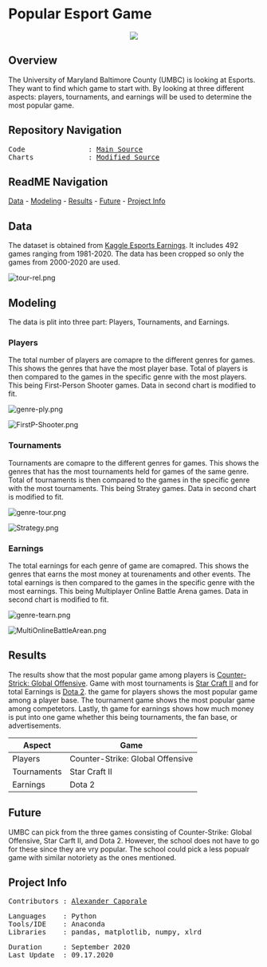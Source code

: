 # Popular Esport Game
<p align="center">
   <img src=https://github.com/Al-Cap/Popular-Esport-Game/blob/master/pictures/game-genre-icons.png />
<div align="center">
   <figcaption></figcaption>
</div>
</p>

## Overview

The University of Maryland Baltimore County (UMBC) is looking at Esports. They want to find which game to start with. By looking at three different aspects: players, tournaments, and earnings will be used to determine the most popular game.

## Repository Navigation
<pre>
Code               : <a href=https://github.com/Al-Cap/Popular-Esport-Game/blob/master/Notebook/Project_1.ipynb>Main Source</a>
Charts             : <a href=https://github.com/Al-Cap/Popular-Esport-Game/blob/master/Notebook/Untitled.ipynb>Modified Source</a>
</pre>

## ReadME Navigation

[Data](https://github.com/Al-Cap/Popular-Esport-Game#data) - 
[Modeling](https://github.com/Al-Cap/Popular-Esport-Game#modeling) - 
[Results](https://github.com/Al-Cap/Popular-Esport-Game#results) - 
[Future](https://github.com/Al-Cap/Popular-Esport-Game#future) - 
[Project Info](https://github.com/Al-Cap/Popular-Esport-Game#project-info)

## Data
The dataset is obtained from [Kaggle Esports Earnings](https://www.kaggle.com/rankirsh/esports-earnings). It includes 492 games ranging from 1981-2020. The data has been cropped so only the games from 2000-2020 are used.

![tour-rel.png](https://github.com/Al-Cap/Popular-Esport-Game/blob/master/figures/tour-rel_bar.png)

## Modeling

The data is plit into three part: Players, Tournaments, and Earnings.

### Players

The total number of players are comapre to the different genres for games. This shows the genres that have the most player base. Total of players is then compared to the games in the specific genre with the most players. This being First-Person Shooter games. Data in second chart is modified to fit.

![genre-ply.png](https://github.com/Al-Cap/Popular-Esport-Game/blob/master/figures/genre-ply_barh.png)

![FirstP-Shooter.png](https://github.com/Al-Cap/Popular-Esport-Game/blob/master/figures/FirstP-Shooter_game-player_barh.png)

### Tournaments

Tournaments are comapre to the different genres for games. This shows the genres that has the most tournaments held for games of the same genre. Total of tournaments is then compared to the games in the specific genre with the most tournaments. This being Stratey games. Data in second chart is modified to fit.

![genre-tour.png](https://github.com/Al-Cap/Popular-Esport-Game/blob/master/figures/genre-tour_barh.png)

![Strategy.png](https://github.com/Al-Cap/Popular-Esport-Game/blob/master/figures/Strategy_game-tour_barh.png)

### Earnings

The total earnings for each genre of game are comapred. This shows the genres that earns the most money at tourenaments and other events. The total earnings is then compared to the games in the specific genre with the most earnings. This being Multiplayer Online Battle Arena games. Data in second chart is modified to fit.

![genre-tearn.png](https://github.com/Al-Cap/Popular-Esport-Game/blob/master/figures/genre-tearn_barh.png)

![MultiOnlineBattleArean.png](https://github.com/Al-Cap/Popular-Esport-Game/blob/master/figures/MultiOnlineBattleArean_game-earn_barh.png)

## Results

The results show that the most popular game among players is [Counter-Strick: Global Offensive](https://store.steampowered.com/app/730/CounterStrike_Global_Offensive/). Game with most tournaments is [Star Craft II](https://starcraft2.com/en-us/) and for total Earnings is [Dota 2](https://store.steampowered.com/app/570/Dota_2/).
the game for players shows the most popular game among a player base. The tournament game shows the most popular game among competetors. Lastly, th game for earnings shows how much money is put into one game whether this being tournaments, the fan base, or advertisements. 

Aspect | Game
---|---
Players | Counter-Strike: Global Offensive
Tournaments | Star Craft II
Earnings | Dota 2


## Future

UMBC can pick from the three games consisting of Counter-Strike: Global Offensive, Star Carft II, and Dota 2. However, the school does not have to go for these since they are vry popular. The school could pick a less popualr game with similar notoriety as the ones mentioned. 

## Project Info
<pre>
Contributors : <a href=https://github.com/Al-Cap>Alexander Caporale</a>
</pre>

<pre>
Languages    : Python
Tools/IDE    : Anaconda
Libraries    : pandas, matplotlib, numpy, xlrd
</pre>

<pre>
Duration     : September 2020
Last Update  : 09.17.2020
</pre>
